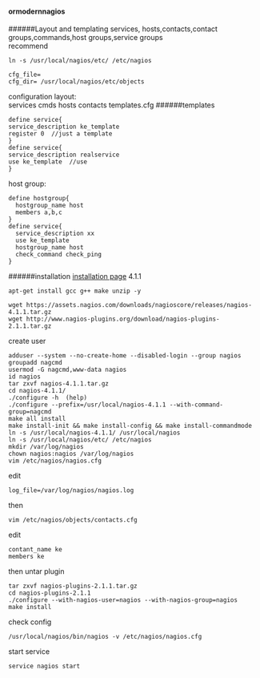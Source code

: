 #### ormodernnagios
######Layout and templating
services, hosts,contacts,contact groups,commands,host groups,service groups  
recommend
```
ln -s /usr/local/nagios/etc/ /etc/nagios
```
```
cfg_file=
cfg_dir= /usr/local/nagios/etc/objects
```
configuration layout:  
services cmds hosts contacts templates.cfg
######templates
```
define service{
service_description ke_template
register 0  //just a template
}
define service{
service_description realservice
use ke_template  //use
}
```
host group:
```
define hostgroup{
  hostgroup_name host
  members a,b,c
}
define service{
  service_description xx
  use ke_template
  hostgroup_name host
  check_command check_ping
}
```
######installation
[installation page](https://www.nagios.org/downloads/nagios-core/thanks/?t=1467497693) 4.1.1
```
apt-get install gcc g++ make unzip -y
```
```
wget https://assets.nagios.com/downloads/nagioscore/releases/nagios-4.1.1.tar.gz
wget http://www.nagios-plugins.org/download/nagios-plugins-2.1.1.tar.gz
```
create user
```
adduser --system --no-create-home --disabled-login --group nagios
groupadd nagcmd
usermod -G nagcmd,www-data nagios
id nagios
tar zxvf nagios-4.1.1.tar.gz
cd nagios-4.1.1/
./configure -h  (help)
./configure --prefix=/usr/local/nagios-4.1.1 --with-command-group=nagcmd
make all install
make install-init && make install-config && make install-commandmode
ln -s /usr/local/nagios-4.1.1/ /usr/local/nagios
ln -s /usr/local/nagios/etc/ /etc/nagios
mkdir /var/log/nagios
chown nagios:nagios /var/log/nagios
vim /etc/nagios/nagios.cfg
```
edit
```
log_file=/var/log/nagios/nagios.log
```
then
```
vim /etc/nagios/objects/contacts.cfg
```
edit
```
contant_name ke
members ke
```
then untar plugin
```
tar zxvf nagios-plugins-2.1.1.tar.gz
cd nagios-plugins-2.1.1
./configure --with-nagios-user=nagios --with-nagios-group=nagios
make install
```
check config
```
/usr/local/nagios/bin/nagios -v /etc/nagios/nagios.cfg
```
start service
```
service nagios start
```
```
